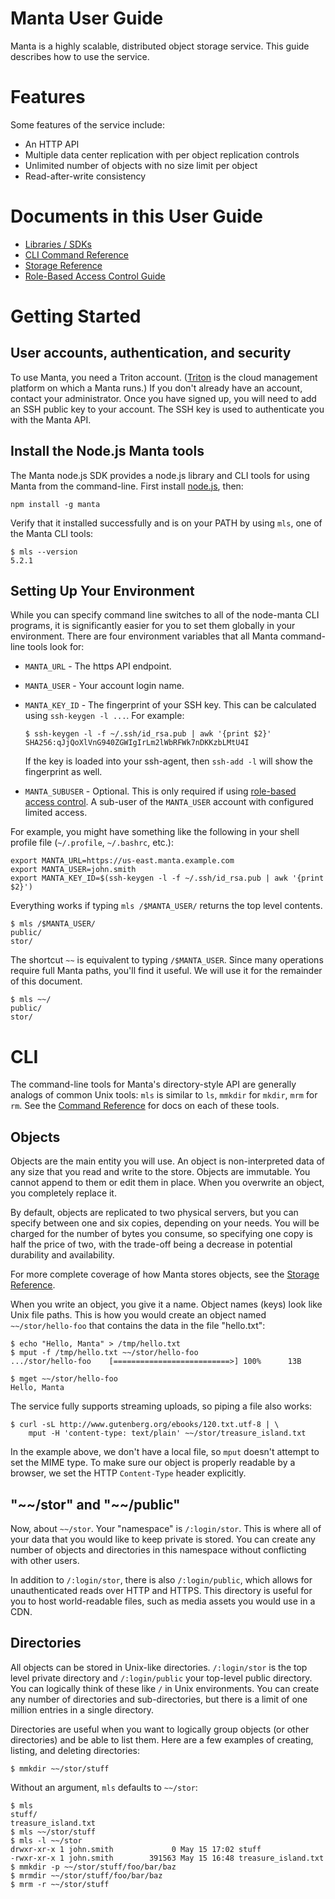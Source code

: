 # Manta User Guide

Manta is a highly scalable, distributed object storage service. This guide
describes how to use the service.

# Features

Some features of the service include:

* An HTTP API
* Multiple data center replication with per object replication controls
* Unlimited number of objects with no size limit per object
* Read-after-write consistency


# Documents in this User Guide

* [Libraries / SDKs](./sdks.md)
* [CLI Command Reference](./commands-reference.md)
* [Storage Reference](./storage-reference.md)
* [Role-Based Access Control Guide](./rbac.md)


# Getting Started

## User accounts, authentication, and security

To use Manta, you need a Triton account.
([Triton](https://github.com/TritonDataCenter/triton) is the cloud management platform on
which a Manta runs.) If you don't already have an account, contact your
administrator. Once you have signed up, you will need to add an SSH public key
to your account. The SSH key is used to authenticate you with the Manta API.

## Install the Node.js Manta tools

The Manta node.js SDK provides a node.js library and CLI tools for using Manta
from the command-line. First install [node.js](http://nodejs.org/), then:

    npm install -g manta

Verify that it installed successfully and is on your PATH by using `mls`, one
of the Manta CLI tools:

    $ mls --version
    5.2.1

## Setting Up Your Environment

While you can specify command line switches to all of the node-manta CLI
programs, it is significantly easier for you to set them globally in your
environment. There are four environment variables that all Manta command-line
tools look for:

* `MANTA_URL` - The https API endpoint.

* `MANTA_USER` - Your account login name.

* `MANTA_KEY_ID` - The fingerprint of your SSH key. This can be calculated
   using `ssh-keygen -l ...`. For example:

    ```
    $ ssh-keygen -l -f ~/.ssh/id_rsa.pub | awk '{print $2}'
    SHA256:qJjQoXlVnG940ZGWIgIrLm2lWbRFWk7nDKKzbLMtU4I
    ```

    If the key is loaded into your ssh-agent, then `ssh-add -l` will show the
    fingerprint as well.

* `MANTA_SUBUSER` - Optional. This is only required if using [role-based access
  control](./rbac.md). A sub-user of the `MANTA_USER` account with configured
  limited access.

For example, you might have something like the following in your shell profile
file (`~/.profile`, `~/.bashrc`, etc.):

    export MANTA_URL=https://us-east.manta.example.com
    export MANTA_USER=john.smith
    export MANTA_KEY_ID=$(ssh-keygen -l -f ~/.ssh/id_rsa.pub | awk '{print $2}')


Everything works if typing `mls /$MANTA_USER/` returns the top level contents.

    $ mls /$MANTA_USER/
    public/
    stor/

The shortcut `~~` is equivalent to typing `/$MANTA_USER`. Since many operations
require full Manta paths, you'll find it useful. We will use it for the
remainder of this document.

    $ mls ~~/
    public/
    stor/


# CLI

The command-line tools for Manta's directory-style API are generally analogs
of common Unix tools: `mls` is similar to `ls`, `mmkdir` for `mkdir`,
`mrm` for `rm`. See the [Command Reference](./commands-reference.md) for docs
on each of these tools.

## Objects

Objects are the main entity you will use. An object is non-interpreted data of
any size that you read and write to the store. Objects are immutable. You cannot
append to them or edit them in place. When you overwrite an object, you
completely replace it.

By default, objects are replicated to two physical servers, but you can specify
between one and six copies, depending on your needs. You will be charged for the
number of bytes you consume, so specifying one copy is half the price of two,
with the trade-off being a decrease in potential durability and availability.

For more complete coverage of how Manta stores objects, see the
[Storage Reference](./storage-reference.md).

When you write an object, you give it a name. Object names (keys) look like Unix
file paths. This is how you would create an object named `~~/stor/hello-foo`
that contains the data in the file "hello.txt":

    $ echo "Hello, Manta" > /tmp/hello.txt
    $ mput -f /tmp/hello.txt ~~/stor/hello-foo
    .../stor/hello-foo    [==========================>] 100%      13B

    $ mget ~~/stor/hello-foo
    Hello, Manta

The service fully supports streaming uploads, so piping a file also works:

    $ curl -sL http://www.gutenberg.org/ebooks/120.txt.utf-8 | \
        mput -H 'content-type: text/plain' ~~/stor/treasure_island.txt

In the example above, we don't have a local file, so `mput` doesn't attempt to
set the MIME type. To make sure our object is properly readable by a browser, we
set the HTTP `Content-Type` header explicitly.

## "\~\~/stor" and "\~\~/public"

Now, about `~~/stor`. Your "namespace" is `/:login/stor`. This is where all of
your data that you would like to keep private is stored. You can create any
number of objects and directories in this namespace without conflicting with
other users.

In addition to `/:login/stor`, there is also `/:login/public`, which allows for
unauthenticated reads over HTTP and HTTPS. This directory is useful for
you to host world-readable files, such as media assets you would use in a CDN.

## Directories

All objects can be stored in Unix-like directories. `/:login/stor` is the top
level private directory and `/:login/public` your top-level public directory.
You can logically think of these like `/` in Unix environments. You can create
any number of directories and sub-directories, but there is a limit of one
million entries in a single directory.

Directories are useful when you want to logically group objects (or other
directories) and be able to list them. Here are a few examples of
creating, listing, and deleting directories:

    $ mmkdir ~~/stor/stuff

Without an argument, `mls` defaults to `~~/stor`:

    $ mls
    stuff/
    treasure_island.txt
    $ mls ~~/stor/stuff
    $ mls -l ~~/stor
    drwxr-xr-x 1 john.smith             0 May 15 17:02 stuff
    -rwxr-xr-x 1 john.smith        391563 May 15 16:48 treasure_island.txt
    $ mmkdir -p ~~/stor/stuff/foo/bar/baz
    $ mrmdir ~~/stor/stuff/foo/bar/baz
    $ mrm -r ~~/stor/stuff


<!--
TODO: it would be good to give an intro to `mfind`, `msign`, and others.
-->
